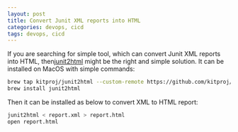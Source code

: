 ```yaml
---
layout: post
title: Convert Junit XML reports into HTML
categories: devops, cicd
tags: devops, cicd
---
```


If you are searching for simple tool, which can convert Junit XML reports into HTML, then[junit2html](https://github.com/kitproj/junit2html) might be the right and simple solution. It can be installed on MacOS with simple commands:

```bash
brew tap kitproj/junit2html --custom-remote https://github.com/kitproj/junit2html
brew install junit2html
```

Then it can be installed as below to convert XML to HTML report:

```bash
junit2html < report.xml > report.html
open report.html
```
